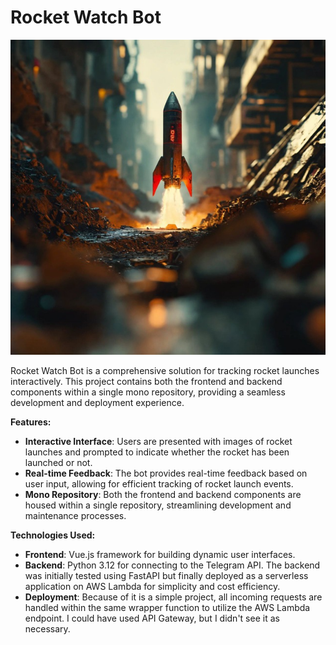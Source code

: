 # Rocket Watch Bot

![](https://github.com/JoelBorrero/rocket_watch_bot/blob/main/frontend/src/assets/rocket.png)

Rocket Watch Bot is a comprehensive solution for tracking rocket launches interactively. This project contains both the frontend and backend components within a single mono repository, providing a seamless development and deployment experience.

**Features:**
- **Interactive Interface**: Users are presented with images of rocket launches and prompted to indicate whether the rocket has been launched or not.
- **Real-time Feedback**: The bot provides real-time feedback based on user input, allowing for efficient tracking of rocket launch events.
- **Mono Repository**: Both the frontend and backend components are housed within a single repository, streamlining development and maintenance processes.

**Technologies Used:**
- **Frontend**: Vue.js framework for building dynamic user interfaces.
- **Backend**: Python 3.12 for connecting to the Telegram API. The backend was initially tested using FastAPI but finally deployed as a serverless application on AWS Lambda for simplicity and cost efficiency.
- **Deployment**: Because of it is a simple project, all incoming requests are handled within the same wrapper function to utilize the AWS Lambda endpoint. I could have used API Gateway, but I didn't see it as necessary.

